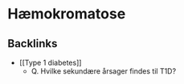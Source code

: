 # Hæmokromatose
## Backlinks
* [[Type 1 diabetes]]
	* Q. Hvilke sekundære årsager findes til T1D?

<!-- #anki/tag/med/Endocrinology #anki/deck/Medicine -->

<!-- {BearID:4DDA2577-3493-4188-B52D-006ACB2F128F-15088-0000CB6456323A10} -->
